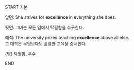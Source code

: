START
기본

앞면:
She strives for **excellence** in everything she does.

뒷면:
그녀는 모든 일에서 탁월함을 추구한다.

해석:
The university prizes teaching **excellence** above all else.  
그 대학은 무엇보다도 훌륭한 교육을 중시한다.

{명} 탁월함, 우수
<!--ID: 1746697664798-->
END